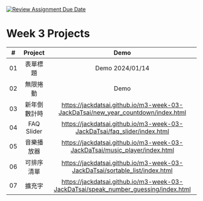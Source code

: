[![Review Assignment Due Date](https://classroom.github.com/assets/deadline-readme-button-24ddc0f5d75046c5622901739e7c5dd533143b0c8e959d652212380cedb1ea36.svg)](https://classroom.github.com/a/k2L2x6nl)

# Week 3 Projects

| #  |  Project   |                                        Demo                                         |
|:--:|:----------:|:-----------------------------------------------------------------------------------:|
| 01 |    表單標題    |                                   Demo 2024/01/14                                   |
| 02 |    無限捲動    |                                        Demo                                         |
| 03 |   新年倒數計時   |  https://jackdatsai.github.io/m3-week-03-JackDaTsai/new_year_countdown/index.html   |
| 04 | FAQ Slider |      https://jackdatsai.github.io/m3-week-03-JackDaTsai/faq_slider/index.html       |
| 05 |   音樂播放器    |     https://jackdatsai.github.io/m3-week-03-JackDaTsai/music_player/index.html      |
| 06 |   可排序清單    |     https://jackdatsai.github.io/m3-week-03-JackDaTsai/sortable_list/index.html     |
| 07 |    擴充字     | https://jackdatsai.github.io/m3-week-03-JackDaTsai/speak_number_guessing/index.html |